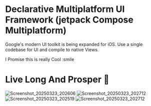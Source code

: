 #  Declarative Multiplatform UI Framework (jetpack Compose Multiplatform)

Google's modern UI toolkit is being expanded for iOS. Use a single codebase for UI and compile to native Views.

I Promise this is really Cool :smile

# Live Long And Prosper 🖖
![Screenshot_20250323_202606](https://github.com/user-attachments/assets/272f366e-1247-46f0-bf79-4afe7702067b)
![Screenshot_20250323_202712](https://github.com/user-attachments/assets/08948231-13dd-46bf-b79c-b45d957dd18b)
![Screenshot_20250323_202519](https://github.com/user-attachments/assets/a1b3e50e-7039-44ce-89a0-e07605bb723c)
![Screenshot_20250323_202712](https://github.com/user-attachments/assets/f278b4a9-2368-4619-96fe-1da10ecd60d8)
